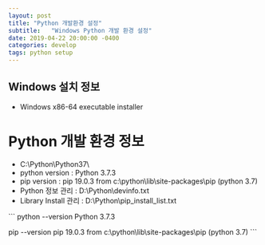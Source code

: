```yaml
---
layout: post
title: "Python 개발환경 설정"
subtitle:   "Windows Python 개발 환경 설정"
date: 2019-04-22 20:00:00 -0400
categories: develop
tags: python setup
---
```


## Windows 설치 정보
[Python 3.7.3]: https://www.python.org/downloads/release/python-373/
- Windows x86-64 executable installer

# Python 개발 환경 정보
- C:\Python\Python37\
- python version : Python 3.7.3
- pip version : pip 19.0.3 from c:\python\lib\site-packages\pip (python 3.7)
- Python 정보 관리 : D:\Python\devinfo.txt 
- Library Install 관리 : D:\Python\pip_install_list.txt 


​```
python --version	Python 3.7.3

pip --version		pip 19.0.3 from c:\python\lib\site-packages\pip (python 3.7)
​```
